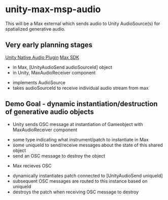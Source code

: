 # unity-max-msp-audio
This will be a Max external which sends audio to Unity AudioSource(s) for spatialized generative audio.

## Very early planning stages

[Unity Native Audio Plugin](https://docs.unity3d.com/Manual/AudioMixerNativeAudioPlugin.html)
[Max SDK](https://github.com/cycling74/max-sdk)

* in Max, [UnityAudioSend audioSourceId] object
* in Unity, MaxAudioReceiver component
 - implements AudioSource
 - takes audioSourceId to receive individual audio stream from max
 
## Demo Goal - dynamic instantiation/destruction of generative audio objects
* Unity sends OSC message at instantiation of Gameobject with MaxAudioReceiver component
 - some type indicating what instrument/patch to instantiate in Max
 - some uniqueId to send/receive messages about the state of this shared object
 - send an OSC message to destroy the object
* Max recieves OSC
 - dynamically instantiates patch connected to [UnityAudioSend uniqueId]
 - subsequent OSC messages are routed to this instance based on uniqueId
 - destroys the patch when receiving OSC message to destroy

